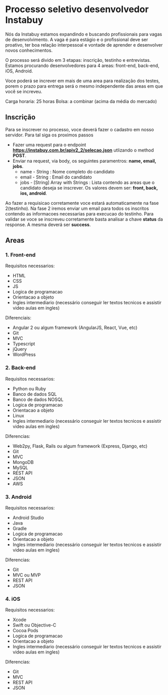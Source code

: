 # Processo seletivo desenvolvedor Instabuy #

Nós da Instabuy estamos expandindo e buscando profissionais para vagas de desenvolvimento. 
A vaga é para estágio e o profissional deve ser proativo, ter boa relação interpessoal e vontade de aprender e desenvolver novos conhecimentos.

O processo será divido em 3 etapas: inscrição, testinho e entrevistas.
Estamos procurando desenvolvedores para 4 areas: front-end, back-end, iOS, Android.

Voce poderá se increver em mais de uma area para realização dos testes, porem o prazo para entrega será o mesmo independente das areas em que você se increveu.

Carga horaria: 25 horas
Bolsa: a combinar (acima da média do mercado)


## Inscrição ##

Para se inscrever no processo, voce deverá fazer o cadastro em nosso servidor. Para tal siga os proximos passos

- Fazer uma request para o endpoint **https://instabuy.com.br/apiv2_2/selecao.json** utlizando o method **POST**.
- Enviar na request, via body, os seguintes paramentros: **name, email, jobs**.
	- name - String : Nome completo do candidato
	- email - String : Email do candidato
	- jobs - [String] Array with Strings : Lista contendo as areas que o candidato deseja se inscrever. Os valores devem ser: **front, back, ios, android**.

Ao fazer a requisicao corretamente voce estará automaticamente na fase 2(testinho). Na fase 2 iremos enviar um email para todos os inscritos contendo as informacoes necessarias para execucao do testinho.
Para validar se voce se inscreveu corretamente basta analisar a chave **status** da response. A mesma deverá ser **success**. 

## Areas ##

### 1. Front-end ###
Requisitos necessarios:
- HTML
- CSS
- JS
- Logica de programacao
- Orientacao a objeto
- Ingles intermediario (necessário conseguir ler textos tecnicos e assistir video aulas em ingles) 

Diferenciais:
- Angular 2 ou algum framework (AngularJS, React, Vue, etc)
- Git
- MVC
- Typescript
- jQuery
- WordPress


### 2. Back-end ###
Requisitos necessarios:
- Python ou Ruby
- Banco de dados SQL
- Banco de dados NOSQL
- Logica de programacao
- Orientacao a objeto
- Linux
- Ingles intermediario (necessário conseguir ler textos tecnicos e assistir video aulas em ingles) 

Diferencias:
- Web2py, Flask, Rails ou algum framework (Express, Django, etc)
- Git
- MVC
- MongoDB
- MySQL
- REST API
- JSON
- AWS


### 3. Android ###
Requisitos necessarios:
- Android Studio
- Java
- Gradle
- Logica de programacao
- Orientacao a objeto
- Ingles intermediario (necessário conseguir ler textos tecnicos e assistir video aulas em ingles) 

Diferencias:
- Git
- MVC ou MVP
- REST API
- JSON


### 4. iOS ###
Requisitos necessarios:
- Xcode
- Swift ou Objective-C
- Cocoa Pods
- Logica de programacao
- Orientacao a objeto
- Ingles intermediario (necessário conseguir ler textos tecnicos e assistir video aulas em ingles) 

Diferencias:
- Git
- MVC
- REST API
- JSON